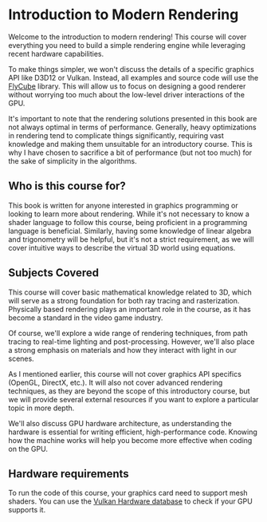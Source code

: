 # Introduction to Modern Rendering

Welcome to the introduction to modern rendering! This course will cover everything you need to build a simple rendering engine while leveraging recent hardware capabilities.

To make things simpler, we won't discuss the details of a specific graphics API like D3D12 or Vulkan. Instead, all examples and source code will use the [FlyCube](https://github.com/andrejnau/FlyCube) library. This will allow us to focus on designing a good renderer without worrying too much about the low-level driver interactions of the GPU.

It's important to note that the rendering solutions presented in this book are not always optimal in terms of performance. Generally, heavy optimizations in rendering tend to complicate things significantly, requiring vast knowledge and making them unsuitable for an introductory course. This is why I have chosen to sacrifice a bit of performance (but not too much) for the sake of simplicity in the algorithms.

## Who is this course for?

This book is written for anyone interested in graphics programming or looking to learn more about rendering. While it's not necessary to know a shader language to follow this course, being proficient in a programming language is beneficial. Similarly, having some knowledge of linear algebra and trigonometry will be helpful, but it's not a strict requirement, as we will cover intuitive ways to describe the virtual 3D world using equations.

## Subjects Covered

This course will cover basic mathematical knowledge related to 3D, which will serve as a strong foundation for both ray tracing and rasterization. Physically based rendering plays an important role in the course, as it has become a standard in the video game industry.

Of course, we'll explore a wide range of rendering techniques, from path tracing to real-time lighting and post-processing. However, we'll also place a strong emphasis on materials and how they interact with light in our scenes.

As I mentioned earlier, this course will not cover graphics API specifics (OpenGL, DirectX, etc.). It will also not cover advanced rendering techniques, as they are beyond the scope of this introductory course, but we will provide several external resources if you want to explore a particular topic in more depth.

We'll also discuss GPU hardware architecture, as understanding the hardware is essential for writing efficient, high-performance code. Knowing how the machine works will help you become more effective when coding on the GPU.

## Hardware requirements

To run the code of this course, your graphics card need to support mesh shaders. You can use the [Vulkan Hardware database](https://vulkan.gpuinfo.org/listdevicescoverage.php?extensionname=VK_EXT_mesh_shader&extensionfeature=meshShader) to check if your GPU supports it.
